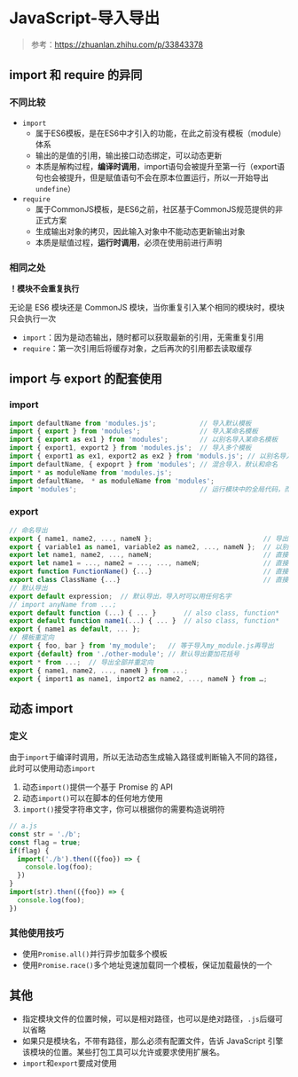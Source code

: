 # JavaScript-导入导出

> 参考：https://zhuanlan.zhihu.com/p/33843378

## import 和 require 的异同

### 不同比较

+ `import`
  + 属于ES6模板，是在ES6中才引入的功能，在此之前没有模板（module）体系
  + 输出的是值的引用，输出接口动态绑定，可以动态更新
  + 本质是解构过程，**编译时调用**，import语句会被提升至第一行（export语句也会被提升，但是赋值语句不会在原本位置运行，所以一开始导出`undefine`）
+ `require`
  + 属于CommonJS模板，是ES6之前，社区基于CommonJS规范提供的非正式方案
  + 生成输出对象的拷贝，因此输入对象中不能动态更新输出对象
  + 本质是赋值过程，**运行时调用**，必须在使用前进行声明

### 相同之处

**！模块不会重复执行**

无论是 ES6 模块还是 CommonJS 模块，当你重复引入某个相同的模块时，模块只会执行一次

+ `import`：因为是动态输出，随时都可以获取最新的引用，无需重复引用
+ `require`：第一次引用后将缓存对象，之后再次的引用都去读取缓存

## import 与 export 的配套使用

### import

```js
import defaultName from 'modules.js';			// 导入默认模板
import { export } from 'modules';				// 导入某命名模板
import { export as ex1 } from 'modules';		// 以别名导入某命名模板
import { export1, export2 } from 'modules.js';	// 导入多个模板
import { export1 as ex1, export2 as ex2 } from 'moduls.js';	// 以别名导入多个模板
import defaultName, { expoprt } from 'modules';	// 混合导入，默认和命名
import * as moduleName from 'modules.js';
import defaultName， * as moduleName from 'modules';
import 'modules';								// 运行模块中的全局代码，而不导入任何值
```

### export

```js
// 命名导出
export { name1, name2, ..., nameN };							// 导出命名模板
export { variable1 as name1, variable2 as name2, ..., nameN };	// 以别名导出命名模板
export let name1, name2, ..., nameN; 							// 直接导出变量，也可以使用var
export let name1 = ..., name2 = ..., ..., nameN; 				// 直接导出赋值过的变量，也可以使用var、const
export function FunctionName() {...}							// 直接导出函数
export class ClassName {...}									// 直接导出类
// 默认导出
export default expression;	// 默认导出，导入时可以用任何名字
// import anyName from ...;                                
export default function (...) { ... } 		// also class, function*
export default function name1(...) { ... } 	// also class, function*
export { name1 as default, ... };
// 模板重定向
export { foo, bar } from 'my_module'; 	// 等于导入my_module.js再导出 
export {default} from './other-module'; // 默认导出要加花括号
export * from ...;	// 导出全部并重定向	
export { name1, name2, ..., nameN } from ...;
export { import1 as name1, import2 as name2, ..., nameN } from …;
```

## 动态 import

### 定义

由于`import`于编译时调用，所以无法动态生成输入路径或判断输入不同的路径，此时可以使用动态`import`

1. 动态`import()`提供一个基于 Promise 的 API
2. 动态`import()`可以在脚本的任何地方使用
3. `import()`接受字符串文字，你可以根据你的需要构造说明符

```js
// a.js
const str = './b';
const flag = true;
if(flag) {
  import('./b').then(({foo}) => {
    console.log(foo);
  })
}
import(str).then(({foo}) => {
  console.log(foo);
})
```

### 其他使用技巧

+ 使用`Promise.all()`并行异步加载多个模板
+ 使用`Promise.race()`多个地址竞速加载同一个模板，保证加载最快的一个

## 其他

+ 指定模块文件的位置时候，可以是相对路径，也可以是绝对路径，`.js`后缀可以省略
+ 如果只是模块名，不带有路径，那么必须有配置文件，告诉 JavaScript 引擎该模块的位置。某些打包工具可以允许或要求使用扩展名。
+ `import`和`export`要成对使用